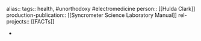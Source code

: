 alias::
tags:: health, #unorthodoxy #electromedicine 
person:: [[Hulda Clark]]
production-publication:: [[Syncrometer Science Laboratory Manual]] 
rel-projects:: [[FACTs]]

-